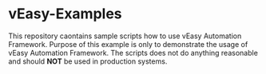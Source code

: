 vEasy-Examples
==============

This repository caontains sample scripts how to use vEasy Automation Framework. Purpose of this example is only to demonstrate the usage of vEasy Automation Framework. The scripts does not do anything reasonable and 
should **NOT** be used in production systems. 


